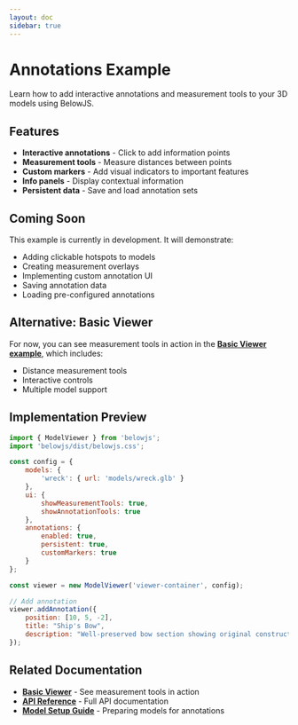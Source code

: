 ```yaml
---
layout: doc
sidebar: true
---
```


# Annotations Example

Learn how to add interactive annotations and measurement tools to your 3D models using BelowJS.

## Features

- **Interactive annotations** - Click to add information points
- **Measurement tools** - Measure distances between points
- **Custom markers** - Add visual indicators to important features
- **Info panels** - Display contextual information
- **Persistent data** - Save and load annotation sets

## Coming Soon

This example is currently in development. It will demonstrate:

- Adding clickable hotspots to models
- Creating measurement overlays
- Implementing custom annotation UI
- Saving annotation data
- Loading pre-configured annotations

## Alternative: Basic Viewer

For now, you can see measurement tools in action in the **[Basic Viewer example](/examples/basic)**, which includes:

- Distance measurement tools
- Interactive controls
- Multiple model support

## Implementation Preview

```javascript
import { ModelViewer } from 'belowjs';
import 'belowjs/dist/belowjs.css';

const config = {
    models: {
        'wreck': { url: 'models/wreck.glb' }
    },
    ui: {
        showMeasurementTools: true,
        showAnnotationTools: true
    },
    annotations: {
        enabled: true,
        persistent: true,
        customMarkers: true
    }
};

const viewer = new ModelViewer('viewer-container', config);

// Add annotation
viewer.addAnnotation({
    position: [10, 5, -2],
    title: "Ship's Bow",
    description: "Well-preserved bow section showing original construction details"
});
```

## Related Documentation

- **[Basic Viewer](/examples/basic)** - See measurement tools in action
- **[API Reference](/api/)** - Full API documentation
- **[Model Setup Guide](/guides/model-setup)** - Preparing models for annotations
